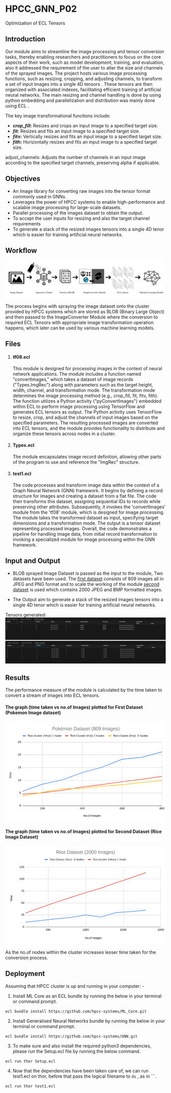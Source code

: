 # HPCC_GNN_P02
Optimization of ECL Tensors   
  

## Introduction
Our module aims to streamline the image processing and tensor conversion tasks, thereby
enabling researchers and practitioners to focus on the core aspects of their work, such as model development, training, and evaluation, also it addressed the requirement of the user to alter the size and channels of the sprayed images. The project hosts various image processing functions, such as resizing, cropping, and adjusting channels, to transform a set of  input images into a single  4D tensors .  These tensors are then organized with associated indexes, facilitating efficient training of artificial neural networks. The  main resizing and channel handling is  done by using python embedding and  parallelization and distribution was mainly done using ECL .

The key image transformational functions include:
- **_crop_fill:_**  Resizes and crops an input image to a specified target size.
- **_fit:_**  Resizes and fits an input image to a specified target size.
- **_fitv:_**  Vertically resizes and fits an input image to a specified target size.
- **_fith:_**  Horizontally resizes and fits an input image to a specified target size.

adjust_channels: Adjusts the number of channels in an input image according to the specified target channels, preserving alpha if applicable.




## Objectives
- An Image library for converting raw images into the tensor format commonly used in GNNs.
- Leverages the power of HPCC systems to enable high-performance and scalable image processing for large-scale datasets.
- Parallel processing of the images dataset to obtain the output.
- To accept the user inputs for resizing and also the target channel requirements
- To generate a stack of the resized images tensors  into a single 4D tenor which is easier for training artificial neural networks.




## Workflow
![The flow of the process of ImageCoverter Module.](https://github.com/rohn71/HPCC_GNN_P02/blob/main/images/worklfow_img.png)

The process begins with spraying the image dataset onto the cluster provided by HPCC systems which are stored as BLOB (Binary Large Object) and then passed to the ImageConverter Module where the conversion to required ECL Tensors with appropriate image transformation operation happens, which later can be used by various machine learning models.

## Files
1) #### tf08.ecl
   This module is designed for processing images in the context of neural network applications. The module includes a function named "convertImages," which takes a dataset of image records ("Types.ImgRec") along with   parameters such as the target height, width, channel, and transformation mode. The transformation mode determines the image processing method (e.g., crop_fill, fit, fitv, fith). The function utilizes a Python activity ("pyConvertImages") embedded within ECL to perform image processing using TensorFlow and generates ECL tensors as output. The Python activity uses TensorFlow to resize, crop, and adjust the channels of input images based on the specified parameters. The resulting processed images are converted into ECL tensors, and the module provides functionality to distribute and organize these tensors across nodes in a cluster. 


2) #### Types.ecl
   The module encapsulates image record definition, allowing other parts of the program to use and reference the "ImgRec" structure.

3) #### test1.ecl
   The code processes and transform image data within the context of a Graph Neural Network (GNN) framework. It begins by defining a record structure for images and creating a dataset from a flat file. The code then transforms this dataset, assigning sequential IDs to records while preserving other attributes. Subsequently, it invokes the 'convertImages' module from the 'tf08' module, which is designed for image processing. The module takes the transformed dataset as input, specifying target dimensions and a transformation mode. The output is a tensor dataset representing processed images. Overall, the code demonstrates a pipeline for handling image data, from initial record transformation to invoking a specialized module for image processing within the GNN framework.


## Input and Output
- BLOB sprayed Image Dataset is passed as the input to the module, Two datasets have been used. The [first dataset](https://www.kaggle.com/datasets/vishalsubbiah/pokemon-images-and-types)
consists of 809 images all in JPEG and PNG format and to
scale the working of the module [second dataset](https://www.kaggle.com/datasets/muratkokludataset/rice-image-dataset) is used
which contains 2000 JPEG and BMP formatted images.

- The Output aim to generate a stack of the resized images tensors  into a single 4D tenor which is easier for training artificial neural networks.

Tensors generated:
   ![The tensors generated for 3 images](https://github.com/rohn71/HPCC_GNN_P02/blob/main/images/3file_output.png)
   ![The tensors generated for 5 images](https://github.com/rohn71/HPCC_GNN_P02/blob/main/images/5img_output.png)





## Results
The performance measure of the module is calculated by
the time taken to convert a stream of images into ECL
tensors.

#### The graph (time taken vs no.of Images) plotted  for First Dataset (Pokemon Image dataset)
![graph of Pokemon Dataset](https://github.com/rohn71/HPCC_GNN_P02/blob/main/images/res1.png)

#### The graph (time taken vs no.of Images) plotted for Second Dataset (Rice Image Dataset)
![graph of Rice Image dataset](https://github.com/rohn71/HPCC_GNN_P02/blob/main/images/res2.png)

As the no.of nodes within the cluster increases lesser time taken for the conversion process.


## Deployment

Assuming that HPCC cluster is up and running in your computer: -

1) Install ML Core as an ECL bundle by running the below in your terminal or command prompt.
 ```
ecl bundle install https://github.com/hpcc-systems/ML_Core.git
```

2) Install Generalised Neural Networks bundle by running the below in your terminal or command prompt.
 ```
ecl bundle install https://github.com/hpcc-systems/GNN.git
 ```

3) To make sure and also install the required python3 dependencies, please run the Setup.ecl file by running the below command.
 ```
ecl run thor Setup.ecl
```

4) Now that the dependencies have been taken care of, we can run test1.ecl on thor, before that pass the logical filename to ```ds``` , as in ```.
 ```
ecl run thor test1.ecl
```

